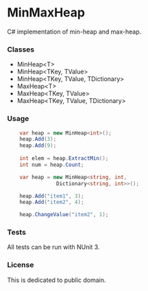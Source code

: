 # MinMaxHeap
C# implementation of min-heap and max-heap.

### Classes
* MinHeap&lt;T&gt;
* MinHeap&lt;TKey, TValue&gt;
* MinHeap&lt;TKey, TValue, TDictionary&gt;
* MaxHeap&lt;T&gt;
* MaxHeap&lt;TKey, TValue&gt;
* MaxHeap&lt;TKey, TValue, TDictionary&gt;

### Usage
```c#
    var heap = new MinHeap<int>();
    heap.Add(3);
    heap.Add(9);
    
    int elem = heap.ExtractMin();
    int num = heap.Count;
```

```c#
    var heap = new MinHeap<string, int,
                Dictionary<string, int>>();

    heap.Add("item1", 3);
    heap.Add("item2", 4);

    heap.ChangeValue("item2", 1);
```

### Tests
All tests can be run with NUnit 3.

### License
This is dedicated to public domain.
